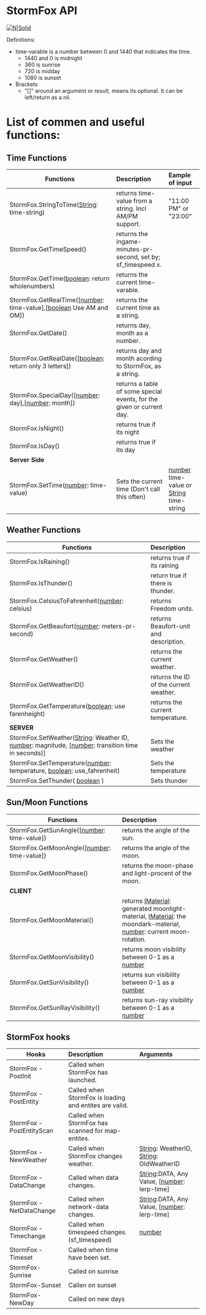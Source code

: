 # StormFox API

[![N|Solid](https://i.imgur.com/HMHQEmA.png)](https://steamcommunity.com/sharedfiles/filedetails/?id=1132466603)

Definitions:
  - time-varable is a number between 0 and 1440 that indicates the time. 
    - 1440 and 0 is midnight
    - 360 is sunrise
    - 720 is midday
    - 1080 is sunset
- Brackets
    - "[]" around an argument or result, means its optional. It can be left/return as a nil.

# List of commen and useful functions:
## Time Functions
| Functions        | Description| Eample of input  |
| -------------------- |:-------------|:------|
| StormFox.StringToTime([String](http://wiki.garrysmod.com/page/Category:string): time-string)  | returns time-value from a string. Incl AM/PM support. | "11:00 PM" or "23:00" |
| StormFox.GetTimeSpeed()                                                                       | returns the ingame-minutes-pr-second, set by; sf_timespeed x. | |
| StormFox.GetTime([boolean](http://wiki.garrysmod.com/page/Category:boolean): return wholenumbers) | returns the current time-varable. |
| StormFox.GetRealTime([[number](http://wiki.garrysmod.com/page/Category:number): time-value],[[boolean](http://wiki.garrysmod.com/page/Category:boolean) Use AM and OM]) | returns the current time as a string.| |
| StormFox.GetDate()                                                                                        | returns day, month as a number. | |
| StormFox.GetRealDate([[boolean](http://wiki.garrysmod.com/page/Category:boolean): return only 3 letters]) | returns day and month acording to StormFox, as a string. |
| StormFox.SpecialDay([[number](http://wiki.garrysmod.com/page/Category:number): day],[[number](http://wiki.garrysmod.com/page/Category:number): month]) | returns a table of some special events, for the given or current day. |
| StormFox.IsNight() | returns true if its night |
| StormFox.IsDay() | returns true if its day |
|**Server Side**|
|StormFox.SetTime([number](http://wiki.garrysmod.com/page/Category:number): time-value) | Sets the current time (Don't call this often)| [number](http://wiki.garrysmod.com/page/Category:number) time-value or [String](http://wiki.garrysmod.com/page/Category:string) time-string|  

## Weather Functions
| Functions        | Description           |
| ------------- |:-------------|
| StormFox.IsRaining() | returns true if its raining |
| StormFox.IsThunder() | return true if there is thunder. |
| StormFox.CelsiusToFahrenheit([number](http://wiki.garrysmod.com/page/Category:number): celsius) | returns Freedom units.|
| StormFox.GetBeaufort([number](http://wiki.garrysmod.com/page/Category:number): meters-pr-second) | returns Beaufort-unit and description. |
| StormFox.GetWeather() | returns the current weather. |
| StormFox.GetWeatherID() | returns the ID of the current weather.|
| StormFox.GetTemperature([boolean](http://wiki.garrysmod.com/page/Category:boolean): use farenheight)| returns the current temperature.|
|**SERVER**|
|StormFox.SetWeather([String](http://wiki.garrysmod.com/page/Category:string): Weather ID, [number](http://wiki.garrysmod.com/page/Category:number): magnitude, [[number](http://wiki.garrysmod.com/page/Category:number): transition time in seconds)]| Sets the weather |
| StormFox.SetTemperature([number](http://wiki.garrysmod.com/page/Category:number): temperature, [boolean](http://wiki.garrysmod.com/page/Category:boolean): use_fahrenheit) | Sets the temperature |
| StormFox.SetThunder( [boolean](http://wiki.garrysmod.com/page/Category:boolean) ) | Sets thunder |

## Sun/Moon Functions
| Functions        | Description           |
| ------------- |:-------------|
| StormFox.GetSunAngle([[number](http://wiki.garrysmod.com/page/Category:number): time-value]) | returns the angle of the sun. |
| StormFox.GetMoonAngle([[number](http://wiki.garrysmod.com/page/Category:number): time-value]) |  returns the angle of the moon. |
| StormFox.GetMoonPhase() | returns the moon-phase and light-procent of the moon. |
| **CLIENT** |
| StormFox.GetMoonMaterial() | returns [IMaterial](http://wiki.garrysmod.com/page/Category:IMaterial): generated moonlight-material, [IMaterial](http://wiki.garrysmod.com/page/Category:IMaterial): the moondark-material, [number](http://wiki.garrysmod.com/page/Category:number): current moon-rotation.|
| StormFox.GetMoonVisibility() | returns moon visibility between 0-1 as a [number](http://wiki.garrysmod.com/page/Category:number) |
| StormFox.GetSunVisibility() | returns sun visibility between 0-1 as a [number](http://wiki.garrysmod.com/page/Category:number) |
| StormFox.GetSunRayVisibility() | returns sun-ray visibility between 0-1 as a [number](http://wiki.garrysmod.com/page/Category:number) |

## StormFox hooks
| Hooks                 | Description                                               | Arguments |
| -------------         |:-----------------------------------                       |:--------------|
| StormFox - PostInit   | Called when StormFox has launched.                        |
| StormFox - PostEntity | Called when StormFox is loading and entites are valid.    |
| StormFox - PostEntityScan | Called when StormFox has scanned for map-entites.     |
| StormFox - NewWeather | Called when StormFox changes weather.                     | [String](http://wiki.garrysmod.com/page/Category:string): WeatherID, [String](http://wiki.garrysmod.com/page/Category:string): OldWeatherID |
| StormFox - DataChange | Called when data changes.                                 | [String](http://wiki.garrysmod.com/page/Category:string):DATA, Any Value, [[number](http://wiki.garrysmod.com/page/Category:number): lerp-time] |
| StormFox - NetDataChange | Called when network-data changes.                      | [String](http://wiki.garrysmod.com/page/Category:string):DATA, Any Value, [[number](http://wiki.garrysmod.com/page/Category:number): lerp-time]               |
| StormFox - Timechange | Called when timespeed changes. (sf_timespeed)             | [number](http://wiki.garrysmod.com/page/Category:number) |
| StormFox - Timeset| Called when time have been set.                               |
| StormFox-Sunrise                                                                  | Called on sunrise |
| StormFox-Sunset                                                                   | Callen on sunset |
| StormFox-NewDay												                    | Called on new days |
